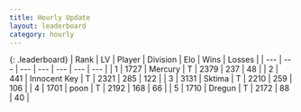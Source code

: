 ```yaml
---
title: Hourly Update
layout: leaderboard
category: hourly
---
```


{: .leaderboard}
| Rank | LV | Player | Division | Elo | Wins | Losses |
| --- | --- | --- | --- | --- | --- | --- |
| <span data-change="0">1</span> | 1727 | <span title="ID: 692745">Mercury</span> | T | <span data-change="5">2379</span> | <span data-change="2">237</span> | <span data-change="0">48</span> |
| <span data-change="0">2</span> | 441 | <span title="ID: 773025">Innocent Key</span> | T | <span data-change="10">2321</span> | <span data-change="3">285</span> | <span data-change="0">122</span> |
| <span data-change="0">3</span> | 3131 | <span title="ID: 353063">Sktima</span> | T | <span data-change="0">2210</span> | <span data-change="0">259</span> | <span data-change="0">106</span> |
| <span data-change="0">4</span> | 1701 | <span title="ID: 540690">poon</span> | T | <span data-change="0">2192</span> | <span data-change="0">168</span> | <span data-change="0">66</span> |
| <span data-change="0">5</span> | 1710 | <span title="ID: 337810">Dregun</span> | T | <span data-change="0">2172</span> | <span data-change="0">88</span> | <span data-change="0">40</span> |